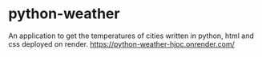 # python-weather 
An application to get the temperatures of cities written in python, html and css deployed on render.
https://python-weather-hjoc.onrender.com/
